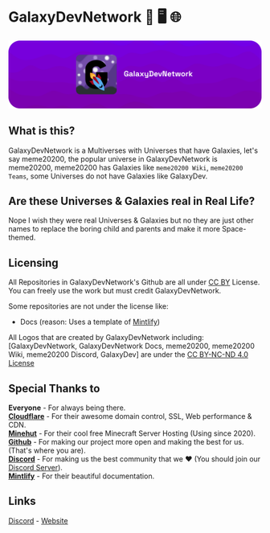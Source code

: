 # GalaxyDevNetwork 🌌 🖥️ 🌐
![GalaxyDevNetwork Banner](https://raw.githubusercontent.com/galaxydevnetwork/.github/main/profile/GDN.png)
## What is this?
GalaxyDevNetwork is a Multiverses with Universes that have Galaxies, let's say meme20200, the popular universe in GalaxyDevNetwork is meme20200,
meme20200 has Galaxies like `meme20200 Wiki`, `meme20200 Teams`, some Universes do not have Galaxies like GalaxyDev.

## Are these Universes & Galaxies real in Real Life?
Nope I wish they were real Universes & Galaxies but no they are just other names to replace the boring child and parents and make it more Space-themed.

## Licensing
All Repositories in GalaxyDevNetwork's Github are all under [CC BY](https://creativecommons.org/licenses/by/4.0/) License. You can freely use the work but must credit GalaxyDevNetwork.

Some repositories are not under the license like:
- Docs (reason: Uses a template of [Mintlify](https://mintlify.com))

All Logos that are created by GalaxyDevNetwork including: [GalaxyDevNetwork, GalaxyDevNetwork Docs, meme20200, meme20200 Wiki, meme20200 Discord, GalaxyDev] are under the [CC BY-NC-ND 4.0 License](https://creativecommons.org/licenses/by-nc-nd/4.0/) 
## Special Thanks to
**Everyone** - For always being there.<br/>
**[Cloudflare](https://cloudflare.com)** - For their awesome domain control, SSL, Web performance & CDN.<br/>
**[Minehut](https://minehut.com)** - For their cool free Minecraft Server Hosting (Using since 2020).<br/>
**[Github](https://github.com)** - For making our project more open and making the best for us. (That's where you are).<br/>
**[Discord](https://discord.com)** - For making us the best community that we :heart: (You should join our [Discord Server](https://discord.gg/pvMdwVhekf)).<br/>
**[Mintlify](https://mintlify.com)** - For their beautiful documentation.
## Links
[Discord](https://discord.gg/pvMdwVhekf) - [Website](https://galaxydevnetwork.com)
